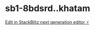 # sb1-8bdsrd..khatam

[Edit in StackBlitz next generation editor ⚡️](https://stackblitz.com/~/github.com/idrees2516/sb1-8bdsrd..khatam)